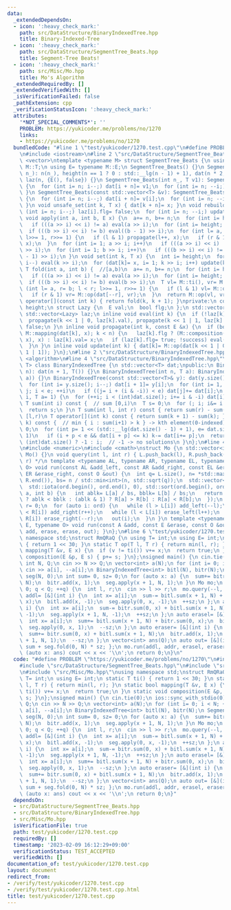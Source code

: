 ```yaml
---
data:
  _extendedDependsOn:
  - icon: ':heavy_check_mark:'
    path: src/DataStructure/BinaryIndexedTree.hpp
    title: Binary-Indexed-Tree
  - icon: ':heavy_check_mark:'
    path: src/DataStructure/SegmentTree_Beats.hpp
    title: Segment-Tree Beats!
  - icon: ':heavy_check_mark:'
    path: src/Misc/Mo.hpp
    title: Mo's Algorithm
  _extendedRequiredBy: []
  _extendedVerifiedWith: []
  _isVerificationFailed: false
  _pathExtension: cpp
  _verificationStatusIcon: ':heavy_check_mark:'
  attributes:
    '*NOT_SPECIAL_COMMENTS*': ''
    PROBLEM: https://yukicoder.me/problems/no/1270
    links:
    - https://yukicoder.me/problems/no/1270
  bundledCode: "#line 1 \"test/yukicoder/1270.test.cpp\"\n#define PROBLEM \"https://yukicoder.me/problems/no/1270\"\
    \n#include <iostream>\n#line 2 \"src/DataStructure/SegmentTree_Beats.hpp\"\n#include\
    \ <vector>\ntemplate <typename M> struct SegmentTree_Beats {\n using T= typename\
    \ M::T;\n using E= typename M::E;\n SegmentTree_Beats() {}\n SegmentTree_Beats(int\
    \ n_): n(n_), height(n == 1 ? 0 : std::__lg(n - 1) + 1), dat(n * 2, M::ti()),\
    \ laz(n, {E(), false}) {}\n SegmentTree_Beats(int n_, T v1): SegmentTree_Beats(n_)\
    \ {\n  for (int i= n; i--;) dat[i + n]= v1;\n  for (int i= n; --i;) update(i);\n\
    \ }\n SegmentTree_Beats(const std::vector<T> &v): SegmentTree_Beats(v.size())\
    \ {\n  for (int i= n; i--;) dat[i + n]= v[i];\n  for (int i= n; --i;) update(i);\n\
    \ }\n void unsafe_set(int k, T x) { dat[k + n]= x; }\n void rebuild() {\n  for\
    \ (int i= n; i--;) laz[i].flg= false;\n  for (int i= n; --i;) update(i);\n }\n\
    \ void apply(int a, int b, E x) {\n  a+= n, b+= n;\n  for (int i= height; i; i--)\n\
    \   if (((a >> i) << i) != a) eval(a >> i);\n  for (int i= height; i; i--)\n \
    \  if (((b >> i) << i) != b) eval((b - 1) >> i);\n  for (int l= a, r= b; l < r;\
    \ l>>= 1, r>>= 1) {\n   if (l & 1) propagate(l++, x);\n   if (r & 1) propagate(--r,\
    \ x);\n  }\n  for (int i= 1; a >> i; i++)\n   if (((a >> i) << i) != a) update(a\
    \ >> i);\n  for (int i= 1; b >> i; i++)\n   if (((b >> i) << i) != b) update((b\
    \ - 1) >> i);\n }\n void set(int k, T x) {\n  int i= height;\n  for (k+= n; i;\
    \ i--) eval(k >> i);\n  for (dat[k]= x, i= 1; k >> i; i++) update(k >> i);\n }\n\
    \ T fold(int a, int b) {  //[a,b)\n  a+= n, b+= n;\n  for (int i= height; i; i--)\n\
    \   if (((a >> i) << i) != a) eval(a >> i);\n  for (int i= height; i; i--)\n \
    \  if (((b >> i) << i) != b) eval(b >> i);\n  T vl= M::ti(), vr= M::ti();\n  for\
    \ (int l= a, r= b; l < r; l>>= 1, r>>= 1) {\n   if (l & 1) vl= M::op(vl, dat[l++]);\n\
    \   if (r & 1) vr= M::op(dat[--r], vr);\n  }\n  return M::op(vl, vr);\n }\n T\
    \ operator[](const int k) { return fold(k, k + 1); }\nprivate:\n const int n,\
    \ height;\n struct Lazy {\n  E val;\n  bool flg;\n };\n std::vector<T> dat;\n\
    \ std::vector<Lazy> laz;\n inline void eval(int k) {\n  if (!laz[k].flg) return;\n\
    \  propagate(k << 1 | 0, laz[k].val), propagate(k << 1 | 1, laz[k].val);\n  laz[k].flg=\
    \ false;\n }\n inline void propagate(int k, const E &x) {\n  if (bool success=\
    \ M::mapping(dat[k], x); k < n) {\n   laz[k].flg ? (M::composition(laz[k].val,\
    \ x), x) : laz[k].val= x;\n   if (laz[k].flg= true; !success) eval(k), update(k);\n\
    \  }\n }\n inline void update(int k) { dat[k]= M::op(dat[k << 1 | 0], dat[k <<\
    \ 1 | 1]); }\n};\n#line 2 \"src/DataStructure/BinaryIndexedTree.hpp\"\n#include\
    \ <algorithm>\n#line 4 \"src/DataStructure/BinaryIndexedTree.hpp\"\ntemplate <typename\
    \ T> class BinaryIndexedTree {\n std::vector<T> dat;\npublic:\n BinaryIndexedTree(int\
    \ n): dat(n + 1, T()) {}\n BinaryIndexedTree(int n, T a): BinaryIndexedTree(std::vector<T>(n,\
    \ a)) {}\n BinaryIndexedTree(const std::vector<T>& y): dat(y.size() + 1, 0) {\n\
    \  for (int i= y.size(); i--;) dat[i + 1]= y[i];\n  for (int i= 1, e= dat.size(),\
    \ j; i < e; ++i)\n   if ((j= i + (i & -i)) < e) dat[j]+= dat[i];\n }\n void add(int\
    \ i, T a= 1) {\n  for (++i; i < (int)dat.size(); i+= i & -i) dat[i]+= a;\n }\n\
    \ T sum(int i) const {  // sum [0,i)\n  T s= 0;\n  for (; i; i&= i - 1) s+= dat[i];\n\
    \  return s;\n }\n T sum(int l, int r) const { return sum(r) - sum(l); }  // sum\
    \ [l,r)\n T operator[](int k) const { return sum(k + 1) - sum(k); }\n int find(T\
    \ k) const {  // min { i : sum(i+1) > k } -> kth element(0-indexed)\n  int i=\
    \ 0;\n  for (int p= 1 << (std::__lg(dat.size() - 1) + 1), e= dat.size(); p; p>>=\
    \ 1)\n   if (i + p < e && dat[i + p] <= k) k-= dat[i+= p];\n  return i + 1 ==\
    \ (int)dat.size() ? -1 : i;  // -1 -> no solutions\n }\n};\n#line 4 \"src/Misc/Mo.hpp\"\
    \n#include <numeric>\n#include <cmath>\nstruct Mo {\n std::vector<int> L, R;\n\
    \ Mo() {}\n void query(int l, int r) { L.push_back(l), R.push_back(r); } /* [l,\
    \ r) */\n template <typename AL, typename AR, typename EL, typename ER, typename\
    \ O> void run(const AL &add_left, const AR &add_right, const EL &erase_left, const\
    \ ER &erase_right, const O &out) {\n  int q= L.size(), n= *std::max_element(R.begin(),\
    \ R.end()), bs= n / std::min<int>(n, std::sqrt(q));\n  std::vector<int> ord(q);\n\
    \  std::iota(ord.begin(), ord.end(), 0), std::sort(ord.begin(), ord.end(), [&](int\
    \ a, int b) {\n   int ablk= L[a] / bs, bblk= L[b] / bs;\n   return ablk != bblk\
    \ ? ablk < bblk : (ablk & 1) ? R[a] > R[b] : R[a] < R[b];\n  });\n  int l= 0,\
    \ r= 0;\n  for (auto i: ord) {\n   while (l > L[i]) add_left(--l);\n   while (r\
    \ < R[i]) add_right(r++);\n   while (l < L[i]) erase_left(l++);\n   while (r >\
    \ R[i]) erase_right(--r);\n   out(i);\n  }\n }\n template <typename A, typename\
    \ E, typename O> void run(const A &add, const E &erase, const O &out) { run(add,\
    \ add, erase, erase, out); }\n};\n#line 6 \"test/yukicoder/1270.test.cpp\"\nusing\
    \ namespace std;\nstruct RmQRaQ {\n using T= int;\n using E= int;\n static T ti()\
    \ { return 1 << 30; }\n static T op(T l, T r) { return min(l, r); }\n static bool\
    \ mapping(T &v, E x) {\n  if (v != ti()) v+= x;\n  return true;\n }\n static void\
    \ composition(E &p, E s) { p+= s; }\n};\nsigned main() {\n cin.tie(0);\n ios::sync_with_stdio(0);\n\
    \ int N, Q;\n cin >> N >> Q;\n vector<int> a(N);\n for (int i= 0; i < N; ++i)\
    \ cin >> a[i], --a[i];\n BinaryIndexedTree<int> bitl(N), bitr(N);\n SegmentTree_Beats<RmQRaQ>\
    \ seg(N, 0);\n int sum= 0, sz= 0;\n for (auto x: a) {\n  sum+= bitr.sum(x + 1,\
    \ N);\n  bitr.add(x, 1);\n  seg.apply(x + 1, N, 1);\n }\n Mo mo;\n for (int q=\
    \ 0; q < Q; ++q) {\n  int l, r;\n  cin >> l >> r;\n  mo.query(--l, r);\n }\n auto\
    \ addl= [&](int i) {\n  int x= a[i];\n  sum-= bitl.sum(x + 1, N) + bitr.sum(0,\
    \ x);\n  bitl.add(x, -1);\n  seg.apply(0, x, -1);\n  ++sz;\n };\n auto addr= [&](int\
    \ i) {\n  int x= a[i];\n  sum-= bitr.sum(0, x) + bitl.sum(x + 1, N);\n  bitr.add(x,\
    \ -1);\n  seg.apply(x + 1, N, -1);\n  ++sz;\n };\n auto erasel= [&](int i) {\n\
    \  int x= a[i];\n  sum+= bitl.sum(x + 1, N) + bitr.sum(0, x);\n  bitl.add(x, 1);\n\
    \  seg.apply(0, x, 1);\n  --sz;\n };\n auto eraser= [&](int i) {\n  int x= a[i];\n\
    \  sum+= bitr.sum(0, x) + bitl.sum(x + 1, N);\n  bitr.add(x, 1);\n  seg.apply(x\
    \ + 1, N, 1);\n  --sz;\n };\n vector<int> ans(Q);\n auto out= [&](int q) { ans[q]=\
    \ sum + seg.fold(0, N) * sz; };\n mo.run(addl, addr, erasel, eraser, out);\n for\
    \ (auto x: ans) cout << x << '\\n';\n return 0;\n}\n"
  code: "#define PROBLEM \"https://yukicoder.me/problems/no/1270\"\n#include <iostream>\n\
    #include \"src/DataStructure/SegmentTree_Beats.hpp\"\n#include \"src/DataStructure/BinaryIndexedTree.hpp\"\
    \n#include \"src/Misc/Mo.hpp\"\nusing namespace std;\nstruct RmQRaQ {\n using\
    \ T= int;\n using E= int;\n static T ti() { return 1 << 30; }\n static T op(T\
    \ l, T r) { return min(l, r); }\n static bool mapping(T &v, E x) {\n  if (v !=\
    \ ti()) v+= x;\n  return true;\n }\n static void composition(E &p, E s) { p+=\
    \ s; }\n};\nsigned main() {\n cin.tie(0);\n ios::sync_with_stdio(0);\n int N,\
    \ Q;\n cin >> N >> Q;\n vector<int> a(N);\n for (int i= 0; i < N; ++i) cin >>\
    \ a[i], --a[i];\n BinaryIndexedTree<int> bitl(N), bitr(N);\n SegmentTree_Beats<RmQRaQ>\
    \ seg(N, 0);\n int sum= 0, sz= 0;\n for (auto x: a) {\n  sum+= bitr.sum(x + 1,\
    \ N);\n  bitr.add(x, 1);\n  seg.apply(x + 1, N, 1);\n }\n Mo mo;\n for (int q=\
    \ 0; q < Q; ++q) {\n  int l, r;\n  cin >> l >> r;\n  mo.query(--l, r);\n }\n auto\
    \ addl= [&](int i) {\n  int x= a[i];\n  sum-= bitl.sum(x + 1, N) + bitr.sum(0,\
    \ x);\n  bitl.add(x, -1);\n  seg.apply(0, x, -1);\n  ++sz;\n };\n auto addr= [&](int\
    \ i) {\n  int x= a[i];\n  sum-= bitr.sum(0, x) + bitl.sum(x + 1, N);\n  bitr.add(x,\
    \ -1);\n  seg.apply(x + 1, N, -1);\n  ++sz;\n };\n auto erasel= [&](int i) {\n\
    \  int x= a[i];\n  sum+= bitl.sum(x + 1, N) + bitr.sum(0, x);\n  bitl.add(x, 1);\n\
    \  seg.apply(0, x, 1);\n  --sz;\n };\n auto eraser= [&](int i) {\n  int x= a[i];\n\
    \  sum+= bitr.sum(0, x) + bitl.sum(x + 1, N);\n  bitr.add(x, 1);\n  seg.apply(x\
    \ + 1, N, 1);\n  --sz;\n };\n vector<int> ans(Q);\n auto out= [&](int q) { ans[q]=\
    \ sum + seg.fold(0, N) * sz; };\n mo.run(addl, addr, erasel, eraser, out);\n for\
    \ (auto x: ans) cout << x << '\\n';\n return 0;\n}"
  dependsOn:
  - src/DataStructure/SegmentTree_Beats.hpp
  - src/DataStructure/BinaryIndexedTree.hpp
  - src/Misc/Mo.hpp
  isVerificationFile: true
  path: test/yukicoder/1270.test.cpp
  requiredBy: []
  timestamp: '2023-02-09 16:12:29+09:00'
  verificationStatus: TEST_ACCEPTED
  verifiedWith: []
documentation_of: test/yukicoder/1270.test.cpp
layout: document
redirect_from:
- /verify/test/yukicoder/1270.test.cpp
- /verify/test/yukicoder/1270.test.cpp.html
title: test/yukicoder/1270.test.cpp
---
```

